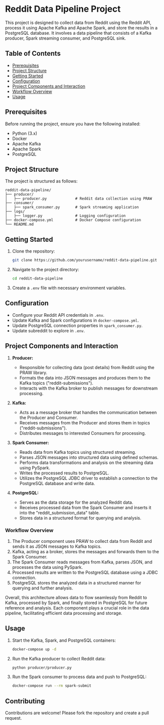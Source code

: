 # Reddit Data Pipeline Project

This project is designed to collect data from Reddit using the Reddit API, process it using Apache Kafka and Apache Spark, and store the results in a PostgreSQL database. It involves a data pipeline that consists of a Kafka producer, Spark streaming consumer, and PostgreSQL sink.

## Table of Contents

- [Prerequisites](#prerequisites)
- [Project Structure](#project-structure)
- [Getting Started](#getting-started)
- [Configuration](#configuration)
- [Project Components and Interaction](#project-components-and-interaction)
- [Workflow Overview](#workflow-overview)
- [Usage](#usage)


## Prerequisites

Before running the project, ensure you have the following installed:

- Python (3.x)
- Docker
- Apache Kafka
- Apache Spark
- PostgreSQL

## Project Structure

The project is structured as follows:

```
reddit-data-pipeline/
├── producer/
│   ├── producer.py             # Reddit data collection using PRAW
├── consumer/
│   ├── spark_consumer.py       # Spark streaming application
├── logs/
│   ├── logger.py               # Logging configuration
├── docker-compose.yml          # Docker Compose configuration
└── README.md
```

## Getting Started

1. Clone the repository:

   ```bash
   git clone https://github.com/yourusername/reddit-data-pipeline.git
   ```

2. Navigate to the project directory:

   ```bash
   cd reddit-data-pipeline
   ```

3. Create a `.env` file with necessary environment variables.

## Configuration

- Configure your Reddit API credentials in `.env`.
- Update Kafka and Spark configurations in `docker-compose.yml`.
- Update PostgreSQL connection properties in `spark_consumer.py`.
- Update subreddit to explore in `.env`.

## Project Components and Interaction

1. **Producer:**
   - Responsible for collecting data (post details) from Reddit using the PRAW library.
   - Formats the data into JSON messages and produces them to the Kafka topics ("reddit-submissions").
   - Interacts with the Kafka broker to publish messages for downstream processing.

2. **Kafka:**
   - Acts as a message broker that handles the communication between the Producer and Consumer.
   - Receives messages from the Producer and stores them in topics ("reddit-submissions").
   - Distributes messages to interested Consumers for processing.

3. **Spark Consumer:**
   - Reads data from Kafka topics using structured streaming.
   - Parses JSON messages into structured data using defined schemas.
   - Performs data transformations and analysis on the streaming data using PySpark.
   - Writes the processed results to PostgreSQL.
   - Utilizes the PostgreSQL JDBC driver to establish a connection to the PostgreSQL database and write data.

4. **PostgreSQL:**
   - Serves as the data storage for the analyzed Reddit data.
   - Receives processed data from the Spark Consumer and inserts it into the "reddit_submission_data" table.
   - Stores data in a structured format for querying and analysis.

### Workflow Overview

1. The Producer component uses PRAW to collect data from Reddit and sends it as JSON messages to Kafka topics.
2. Kafka, acting as a broker, stores the messages and forwards them to the Spark Consumer.
3. The Spark Consumer reads messages from Kafka, parses JSON, and processes the data using PySpark.
4. Processed results are written to the PostgreSQL database using a JDBC connection.
5. PostgreSQL stores the analyzed data in a structured manner for querying and further analysis.

Overall, this architecture allows data to flow seamlessly from Reddit to Kafka, processed by Spark, and finally stored in PostgreSQL for future reference and analysis. Each component plays a crucial role in the data pipeline, facilitating efficient data processing and storage.

## Usage

1. Start the Kafka, Spark, and PostgreSQL containers:

   ```bash
   docker-compose up -d
   ```

2. Run the Kafka producer to collect Reddit data:

   ```bash
   python producer/producer.py
   ```

3. Run the Spark consumer to process data and push to PostgreSQL:

   ```bash
   docker-compose run --rm spark-submit
   ```

## Contributing

Contributions are welcome! Please fork the repository and create a pull request.


